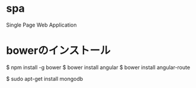 # spa
Single Page Web Application
# bowerのインストール

$ npm install -g bower
$ bower install angular
$ bower install angular-route

$ sudo apt-get install mongodb
